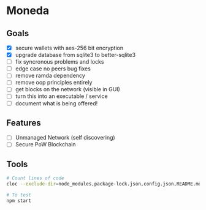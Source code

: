 # Moneda
##  Goals

- [x] secure wallets with aes-256 bit encryption
- [x] upgrade database from sqlite3 to better-sqlite3
- [ ] fix syncronous problems and locks
- [ ] edge case no peers bug fixes
- [ ] remove ramda dependency
- [ ] remove oop principles entirely
- [ ] get blocks on the network (visible in GUI)
- [ ] turn this into an executable / service
- [ ] document what is being offered!
## Features
- [ ] Unmanaged Network (self discovering)
- [ ] Secure PoW Blockchain

## Tools
```bash
# Count lines of code
cloc --exclude-dir=node_modules,package-lock.json,config.json,README.md,package.json . --by-file

# To test
npm start
```